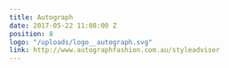 ```yaml
---
title: Autograph
date: 2017-05-22 11:08:00 Z
position: 8
logo: "/uploads/logo__autograph.svg"
link: http://www.autographfashion.com.au/styleadviser
---
```


